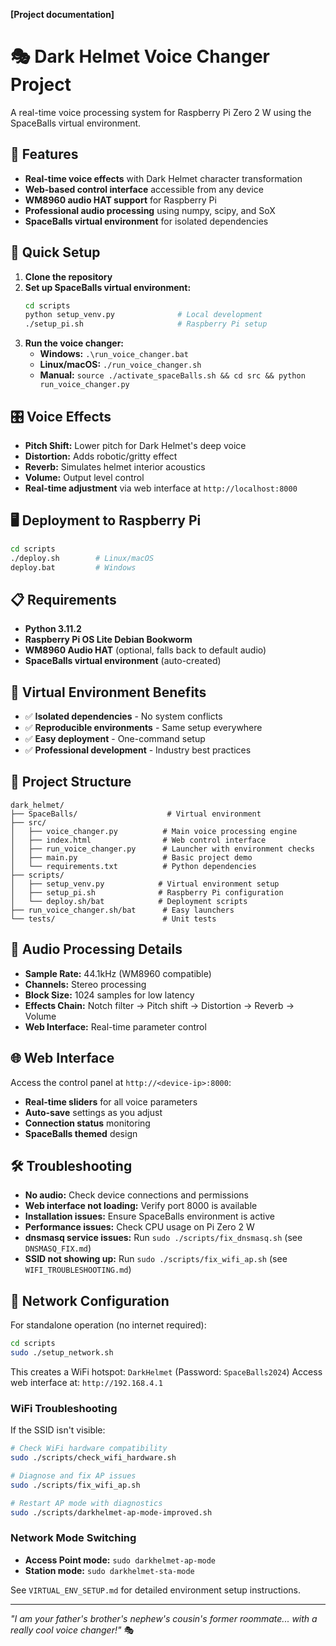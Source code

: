 **[Project documentation]**
# 🎭 Dark Helmet Voice Changer Project
A real-time voice processing system for Raspberry Pi Zero 2 W using the SpaceBalls virtual environment.

## 🎤 Features
- **Real-time voice effects** with Dark Helmet character transformation
- **Web-based control interface** accessible from any device
- **WM8960 audio HAT support** for Raspberry Pi
- **Professional audio processing** using numpy, scipy, and SoX
- **SpaceBalls virtual environment** for isolated dependencies

## 🚀 Quick Setup
1. **Clone the repository**
2. **Set up SpaceBalls virtual environment:**
   ```bash
   cd scripts
   python setup_venv.py              # Local development
   ./setup_pi.sh                     # Raspberry Pi setup
   ```
3. **Run the voice changer:**
   - **Windows:** `.\run_voice_changer.bat`
   - **Linux/macOS:** `./run_voice_changer.sh`
   - **Manual:** `source ./activate_spaceBalls.sh && cd src && python run_voice_changer.py`

## 🎛️ Voice Effects
- **Pitch Shift:** Lower pitch for Dark Helmet's deep voice
- **Distortion:** Adds robotic/gritty effect
- **Reverb:** Simulates helmet interior acoustics  
- **Volume:** Output level control
- **Real-time adjustment** via web interface at `http://localhost:8000`

## 🖥️ Deployment to Raspberry Pi
```bash
cd scripts
./deploy.sh        # Linux/macOS
deploy.bat         # Windows
```

## 📋 Requirements
- **Python 3.11.2**
- **Raspberry Pi OS Lite Debian Bookworm**
- **WM8960 Audio HAT** (optional, falls back to default audio)
- **SpaceBalls virtual environment** (auto-created)

## 🎯 Virtual Environment Benefits
- ✅ **Isolated dependencies** - No system conflicts
- ✅ **Reproducible environments** - Same setup everywhere  
- ✅ **Easy deployment** - One-command setup
- ✅ **Professional development** - Industry best practices

## 📁 Project Structure
```
dark_helmet/
├── SpaceBalls/                    # Virtual environment
├── src/
│   ├── voice_changer.py          # Main voice processing engine
│   ├── index.html                # Web control interface
│   ├── run_voice_changer.py      # Launcher with environment checks
│   ├── main.py                   # Basic project demo
│   └── requirements.txt          # Python dependencies
├── scripts/
│   ├── setup_venv.py            # Virtual environment setup
│   ├── setup_pi.sh              # Raspberry Pi configuration
│   └── deploy.sh/bat            # Deployment scripts
├── run_voice_changer.sh/bat      # Easy launchers
└── tests/                        # Unit tests
```

## 🔧 Audio Processing Details
- **Sample Rate:** 44.1kHz (WM8960 compatible)
- **Channels:** Stereo processing
- **Block Size:** 1024 samples for low latency
- **Effects Chain:** Notch filter → Pitch shift → Distortion → Reverb → Volume
- **Web Interface:** Real-time parameter control

## 🌐 Web Interface
Access the control panel at `http://<device-ip>:8000`:
- **Real-time sliders** for all voice parameters
- **Auto-save** settings as you adjust
- **Connection status** monitoring
- **SpaceBalls themed** design

## 🛠️ Troubleshooting
- **No audio:** Check device connections and permissions
- **Web interface not loading:** Verify port 8000 is available
- **Installation issues:** Ensure SpaceBalls environment is active
- **Performance issues:** Check CPU usage on Pi Zero 2 W
- **dnsmasq service issues:** Run `sudo ./scripts/fix_dnsmasq.sh` (see `DNSMASQ_FIX.md`)
- **SSID not showing up:** Run `sudo ./scripts/fix_wifi_ap.sh` (see `WIFI_TROUBLESHOOTING.md`)

## 📡 Network Configuration
For standalone operation (no internet required):
```bash
cd scripts
sudo ./setup_network.sh
```
This creates a WiFi hotspot: `DarkHelmet` (Password: `SpaceBalls2024`)
Access web interface at: `http://192.168.4.1`

### WiFi Troubleshooting
If the SSID isn't visible:
```bash
# Check WiFi hardware compatibility
sudo ./scripts/check_wifi_hardware.sh

# Diagnose and fix AP issues  
sudo ./scripts/fix_wifi_ap.sh

# Restart AP mode with diagnostics
sudo ./scripts/darkhelmet-ap-mode-improved.sh
```

### Network Mode Switching
- **Access Point mode:** `sudo darkhelmet-ap-mode`
- **Station mode:** `sudo darkhelmet-sta-mode`

See `VIRTUAL_ENV_SETUP.md` for detailed environment setup instructions.

---
*"I am your father's brother's nephew's cousin's former roommate... with a really cool voice changer!"* 🎭